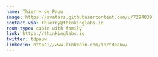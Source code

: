 ```yaml
---
name: Thierry de Pauw
image: https://avatars.githubusercontent.com/u/7294839
contact-via: thierry@thinkinglabs.io
room-type: cabin with family
link: https://thinkinglabs.io
twitter: tdpauw
linkedin: https://www.linkedin.com/in/tdpauw/
---
```


